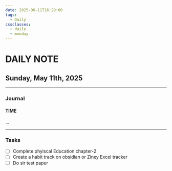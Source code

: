 ```yaml
---
date: 2025-06-11T16:29:00
tags:
  - Daily
cssclasses:
  - daily
  - monday
---
```

# DAILY NOTE
## Sunday, May 11th, 2025
***
### Journal
#### TIME

...
***
### Tasks
- [ ] Complete phyiscal Education chapter-2  
- [ ] Create a habit track on obsidian or Ziney Excel tracker
- [ ] Do sir test paper
